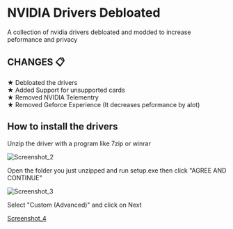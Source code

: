 # NVIDIA Drivers Debloated
A collection of nvidia drivers debloated and modded to increase peformance and privacy

## CHANGES 📋

★ Debloated the drivers\
★ Added Support for unsupported cards\
★ Removed NVIDIA Telementry\
★ Removed Geforce Experience (It decreases peformance by alot)

## How to install the drivers

Unzip the driver with a program like 7zip or winrar

![Screenshot_2](https://user-images.githubusercontent.com/97028842/147942443-bff03397-44d4-47ef-9862-e4152b7dba2c.png)

Open the folder you just unzipped and run setup.exe then click "AGREE AND CONTINUE"


![Screenshot_3](https://user-images.githubusercontent.com/97028842/147943303-a0efee2c-e344-4996-a636-6db666a73f1a.png)

Select "Custom (Advanced)" and click on Next

[Screenshot_4](https://user-images.githubusercontent.com/97028842/147943815-23b71096-0e1c-4335-b84a-1ec5880849ba.png)
